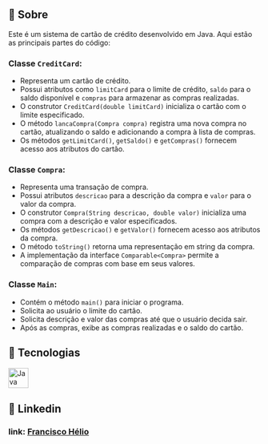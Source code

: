 ## 📝 Sobre
Este é um sistema de cartão de crédito desenvolvido em Java. Aqui estão as principais partes do código:

### Classe `CreditCard`:
- Representa um cartão de crédito.
- Possui atributos como `limitCard` para o limite de crédito, `saldo` para o saldo disponível e `compras` para armazenar as compras realizadas.
- O construtor `CreditCard(double limitCard)` inicializa o cartão com o limite especificado.
- O método `lancaCompra(Compra compra)` registra uma nova compra no cartão, atualizando o saldo e adicionando a compra à lista de compras.
- Os métodos `getLimitCard()`, `getSaldo()` e `getCompras()` fornecem acesso aos atributos do cartão.

### Classe `Compra`:
- Representa uma transação de compra.
- Possui atributos `descricao` para a descrição da compra e `valor` para o valor da compra.
- O construtor `Compra(String descricao, double valor)` inicializa uma compra com a descrição e valor especificados.
- Os métodos `getDescricao()` e `getValor()` fornecem acesso aos atributos da compra.
- O método `toString()` retorna uma representação em string da compra.
- A implementação da interface `Comparable<Compra>` permite a comparação de compras com base em seus valores.

### Classe `Main`:
- Contém o método `main()` para iniciar o programa.
- Solicita ao usuário o limite do cartão.
- Solicita descrição e valor das compras até que o usuário decida sair.
- Após as compras, exibe as compras realizadas e o saldo do cartão.

## 🚀 Tecnologias
<div>
  <img src="https://cdn.jsdelivr.net/gh/devicons/devicon/icons/java/java-original.svg" alt="Java" title="Java" width="40" height="40"/>
</div>

## 💼 Linkedin
### link: [Francisco Hélio](https://www.linkedin.com/in/francisco-helio/)
